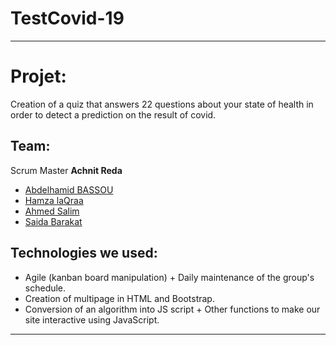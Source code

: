 # TestCovid-19
___

# Projet:

Creation of a quiz that answers 22 questions about your state of health in order to detect a prediction on the result of covid.

## Team:

Scrum Master **Achnit Reda**
*  [Abdelhamid BASSOU](https://github.com/AbdelhamidBASSOU)
*  [Hamza laQraa](https://github.com/Hamzacos)
*  [Ahmed Salim](https://github.com/AHMEDSALIM01)
*  [Saida Barakat](https://github.com/saidaBRKT)

## Technologies we used:

* Agile (kanban board manipulation) + Daily maintenance of the group's schedule. 
* Creation of multipage in HTML and Bootstrap.
* Conversion of an algorithm into JS script + Other functions to make our site interactive using JavaScript.

___
